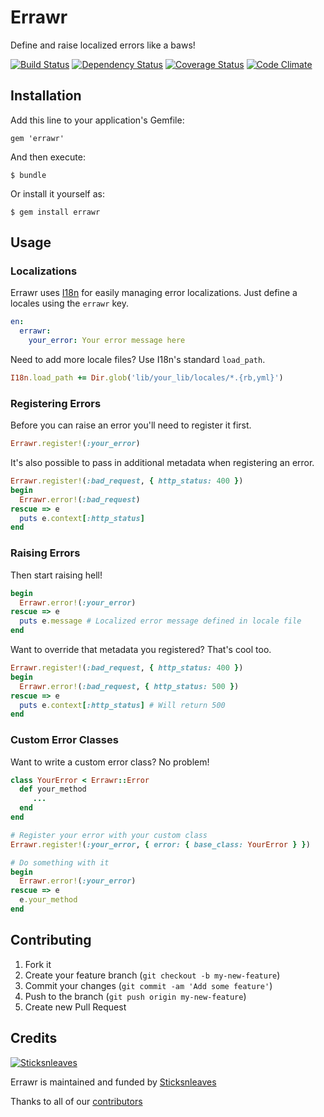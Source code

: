 # Errawr

Define and raise localized errors like a baws!

[![Build Status](https://travis-ci.org/anthonator/errawr.png?branch=master)](https://travis-ci.org/anthonator/errawr) [![Dependency Status](https://gemnasium.com/anthonator/errawr.png)](https://gemnasium.com/anthonator/errawr) [![Coverage Status](https://coveralls.io/repos/anthonator/errawr/badge.png?branch=master)](https://coveralls.io/r/anthonator/errawr?branch=master) [![Code Climate](https://codeclimate.com/github/anthonator/errawr.png)](https://codeclimate.com/github/anthonator/errawr)

## Installation

Add this line to your application's Gemfile:

    gem 'errawr'

And then execute:

    $ bundle

Or install it yourself as:

    $ gem install errawr

## Usage

### Localizations

Errawr uses [I18n](https://github.com/svenfuchs/i18n) for easily managing error localizations. Just define a locales using the ```errawr``` key.

```yaml
en:
  errawr:
    your_error: Your error message here
```

Need to add more locale files? Use I18n's standard ```load_path```.

```ruby
I18n.load_path += Dir.glob('lib/your_lib/locales/*.{rb,yml}')
```

### Registering Errors

Before you can raise an error you'll need to register it first.

```ruby
Errawr.register!(:your_error)
```

It's also possible to pass in additional metadata when registering an error.

```ruby
Errawr.register!(:bad_request, { http_status: 400 })
begin
  Errawr.error!(:bad_request)
rescue => e
  puts e.context[:http_status]
end
```

### Raising Errors

Then start raising hell!

```ruby
begin
  Errawr.error!(:your_error)
rescue => e
  puts e.message # Localized error message defined in locale file
end
```

Want to override that metadata you registered? That's cool too.

```ruby
Errawr.register!(:bad_request, { http_status: 400 })
begin
  Errawr.error!(:bad_request, { http_status: 500 })
rescue => e
  puts e.context[:http_status] # Will return 500
end
```

### Custom Error Classes

Want to write a custom error class? No problem!

```ruby
class YourError < Errawr::Error
  def your_method
     ...
  end
end

# Register your error with your custom class
Errawr.register!(:your_error, { error: { base_class: YourError } })

# Do something with it
begin
  Errawr.error!(:your_error)
rescue => e
  e.your_method
end
```

## Contributing

1. Fork it
2. Create your feature branch (`git checkout -b my-new-feature`)
3. Commit your changes (`git commit -am 'Add some feature'`)
4. Push to the branch (`git push origin my-new-feature`)
5. Create new Pull Request

## Credits
[![Sticksnleaves](http://sticksnleaves-wordpress.herokuapp.com/wp-content/themes/sticksnleaves/images/snl-logo-116x116.png)](http://www.sticksnleaves.com)

Errawr is maintained and funded by [Sticksnleaves](http://www.sticksnleaves.com)

Thanks to all of our [contributors](https://github.com/anthonator/errawr/graphs/contributors)
